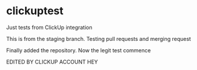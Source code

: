 # clickuptest
Just tests from ClickUp integration

This is from the staging branch. Testing pull requests and merging request

Finally added the repository. Now the legit test commence


EDITED BY CLICKUP ACCOUNT HEY
